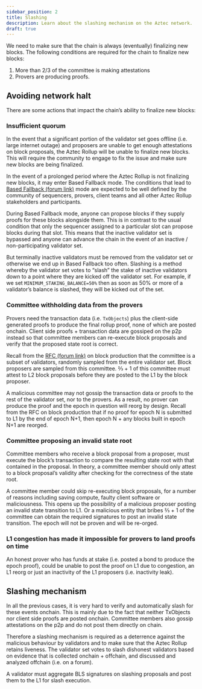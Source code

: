 ```yaml
---
sidebar_position: 2
title: Slashing
description: Learn about the slashing mechanism on the Aztec network.
draft: true
---
```


We need to make sure that the chain is always (eventually) finalizing new blocks.
The following conditions are required for the chain to finalize new blocks:

1. More than 2/3 of the committee is making attestations
2. Provers are producing proofs.

## Avoiding network halt

There are some actions that impact the chainʼs ability to finalize new blocks:

### Insufficient quorum

In the event that a significant portion of the validator set goes offline (i.e. large internet outage) and proposers are unable to get enough attestations on block proposals, the Aztec Rollup will be unable to finalize new blocks. This will require the community to engage to fix the issue and make sure new blocks are being finalized.

In the event of a prolonged period where the Aztec Rollup is not finalizing new blocks, it may enter Based Fallback mode. The conditions that lead to [Based Fallback (forum link)](https://forum.aztec.network/t/request-for-comments-aztecs-block-production-system/6155) mode are expected to be well defined by the community of sequencers, provers, client teams and all other Aztec Rollup  stakeholders and participants.

During Based Fallback mode, anyone can propose blocks if they supply proofs for these blocks alongside them. This is in contrast to the usual condition that only the sequencer assigned to a particular slot can propose blocks during that slot. This means that the inactive validator set is bypassed and anyone can advance the chain in the event of an inactive / non-participating validator set.

But terminally inactive validators must be removed from the validator set or otherwise we end up in Based Fallback too often. Slashing is a method whereby the validator set votes to “slash” the stake of inactive validators down to a point where they are kicked off the validator set. For example, if we set `MINIMUM_STAKING_BALANCE=50%` then as soon as 50% or more of a validator’s balance is slashed, they will be kicked out of the set.

### Committee withholding data from the provers

Provers need the transaction data (i.e. `TxObjects`) plus the client-side generated proofs to produce the final rollup proof, none of which are posted onchain. Client side proofs + transaction data are gossiped on the p2p instead so that committee members can re-execute block proposals and verify that the proposed state root is correct.

Recall from the [RFC (forum link)](https://forum.aztec.network/t/request-for-comments-aztecs-block-production-system/6155) on block production that the committee is a subset of validators, randomly sampled from the entire validator set. Block proposers are sampled from this committee. ⅔ + 1 of this committee  must attest to L2 block proposals before they are posted to the L1 by the block proposer.

A malicious committee may not gossip the transaction data or proofs to the rest of the validator set, nor to the provers. As a result, no prover can produce the proof and the epoch in question will reorg by design. Recall from the RFC on block production that if no proof for epoch N is submitted to L1 by the end of epoch N+1, then epoch N + any blocks built in epoch N+1 are reorged.

### Committee proposing an invalid state root

Committee members who receive a block proposal from a proposer, must execute the block’s transaction to compare the resulting state root with that contained in the proposal. In theory, a committee member should only attest to a block proposal’s validity  after checking for the correctness of the state root.

A committee member could skip re-executing block proposals, for a number of reasons including saving compute, faulty client software or maliciousness. This opens up the possibility of a malicious proposer posting an invalid state transition to L1. Or a malicious entity that bribes ⅔ + 1 of the committee can obtain the required signatures to post an invalid state transition.
The epoch will not be proven and will be re-orged.

### L1 congestion has made it impossible for provers to land proofs on time

An honest prover who has funds at stake (i.e. posted a bond to produce the epoch proof), could be unable to post the proof on L1 due to congestion, an L1 reorg or just an inactivity of the L1 proposers (i.e. inactivity leak).

## Slashing mechanism

In all the previous cases, it is very hard to verify and automatically slash for these events onchain. This is mainly due to the fact that neither TxObjects nor client side proofs are posted onchain. Committee members also gossip attestations on the p2p and do not post them directly on chain.

Therefore a slashing mechanism is required as a deterrence against the malicious behaviour by validators and to make sure that the Aztec Rollup retains liveness. The validator set votes to slash dishonest validators based on evidence that is collected onchain + offchain, and discussed and analyzed offchain (i.e. on a forum).

A validator must aggregate BLS signatures on slashing proposals and post them to the L1 for slash execution.

